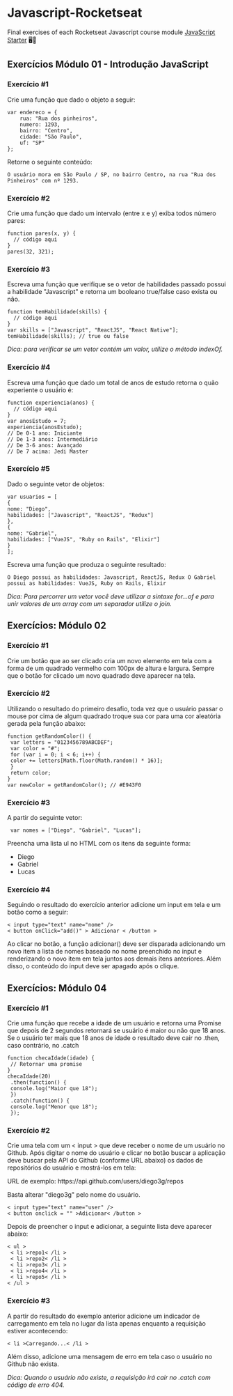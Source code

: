 # Javascript-Rocketseat
Final exercises of each Rocketseat Javascript course module <a href="https://skylab.rocketseat.com.br/journey/starter" rel="nofollow">JavaScript Starter</a> 🖥️🚀

<h2>Exercícios Módulo 01 - Introdução JavaScript </h2>
<h3>Exercício #1</h3>
<p>Crie uma função que dado o objeto a seguir:</p>
<pre><code>var endereco = {
	rua: "Rua dos pinheiros",
	numero: 1293,
	bairro: "Centro",
	cidade: "São Paulo",
	uf: "SP"
};
</code></pre>
<p>Retorne o seguinte conteúdo:</p>
<p><code>O usuário mora em São Paulo / SP, no bairro Centro, na rua "Rua dos Pinheiros" com nº 1293.</code></p>

<h3>Exercício #2</h3>
<p>Crie uma função que dado um intervalo (entre x e y) exiba todos número pares:</p>
<pre><code>function pares(x, y) {
  // código aqui
}
pares(32, 321);
</code></pre>

<h3>Exercício #3</h3>
<p>Escreva uma função que verifique se o vetor de habilidades passado possui a habilidade "Javascript"
e retorna um booleano true/false caso exista ou não.</p>
<pre><code>function temHabilidade(skills) {
  // código aqui
}
var skills = ["Javascript", "ReactJS", "React Native"];
temHabilidade(skills); // true ou false
</code></pre>
<p><em>Dica: para verificar se um vetor contém um valor, utilize o método indexOf.</em></p>

<h3>Exercício #4</h3>
<p>Escreva uma função que dado um total de anos de estudo retorna o quão experiente o usuário é:</p>
<pre><code>function experiencia(anos) {
  // código aqui
}
var anosEstudo = 7;
experiencia(anosEstudo);
// De 0-1 ano: Iniciante
// De 1-3 anos: Intermediário
// De 3-6 anos: Avançado
// De 7 acima: Jedi Master
</code></pre>

<h3>Exercício #5</h3>
<p>Dado o seguinte vetor de objetos:</p>
<pre><code>var usuarios = [
{
nome: "Diego",
habilidades: ["Javascript", "ReactJS", "Redux"]
},
{
nome: "Gabriel",
habilidades: ["VueJS", "Ruby on Rails", "Elixir"]
}
];
</code></pre>
<p>Escreva uma função que produza o seguinte resultado:</p>
<p><code>O Diego possui as habilidades: Javascript, ReactJS, Redux O Gabriel possui as habilidades: VueJS, Ruby on Rails, Elixir</code></p>
<p><em>Dica: Para percorrer um vetor você deve utilizar a sintaxe for...of e para unir valores de um array
com um separador utilize o join.</em></p>


<h2>Exercícios: Módulo 02</h2>
<h3>Exercício #1</h3>
<p>Crie um botão que ao ser clicado cria um novo elemento em tela com a forma de um quadrado
vermelho com 100px de altura e largura. Sempre que o botão for clicado um novo quadrado deve
aparecer na tela.</p>

<h3>Exercício #2</h3>
<p>Utilizando o resultado do primeiro desafio, toda vez que o usuário passar o mouse por cima de
algum quadrado troque sua cor para uma cor aleatória gerada pela função abaixo:</p>
<pre><code>function getRandomColor() {
 var letters = "0123456789ABCDEF";
 var color = "#";
 for (var i = 0; i < 6; i++) {
 color += letters[Math.floor(Math.random() * 16)];
 }
 return color;
}
var newColor = getRandomColor(); // #E943F0
</code></pre>

<h3>Exercício #3</h3>
<p>A partir do seguinte vetor:</p>
<pre><code> var nomes = ["Diego", "Gabriel", "Lucas"]; </code></pre>
<p>Preencha uma lista ul no HTML com os itens da seguinte forma:</p>
<ul>
<li>Diego</li>
<li>Gabriel</li>
<li>Lucas</li>
</ul>

<h3>Exercício #4</h3>
<p>Seguindo o resultado do exercício anterior adicione um input em tela e um botão como a seguir:</p>
<pre><code>< input type="text" name="nome" />
< button onClick="add()" > Adicionar < /button >
</code></pre>
<p>Ao clicar no botão, a função adicionar() deve ser disparada adicionando um novo item a lista de
nomes baseado no nome preenchido no input e renderizando o novo item em tela juntos aos
demais itens anteriores. Além disso, o conteúdo do input deve ser apagado após o clique.</p>

<h2>Exercícios: Módulo 04</h2>
<h3>Exercício #1</h3>
<p>Crie uma função que recebe a idade de um usuário e retorna uma Promise que depois de 2
segundos retornará se usuário é maior ou não que 18 anos. Se o usuário ter mais que 18 anos de
idade o resultado deve cair no .then, caso contrário, no .catch</p>
<pre><code>function checaIdade(idade) {
 // Retornar uma promise
}
checaIdade(20)
 .then(function() {
 console.log("Maior que 18");
 })
 .catch(function() {
 console.log("Menor que 18");
 });
</code></pre>

<h3>Exercício #2</h3>
<p>Crie uma tela com um < input > que deve receber o nome de um usuário no Github. Após digitar o
nome do usuário e clicar no botão buscar a aplicação deve buscar pela API do Github (conforme
URL abaixo) os dados de repositórios do usuário e mostrá-los em tela:</p>
<p>URL de exemplo: https://api.github.com/users/diego3g/repos</p>
<p>Basta alterar "diego3g" pelo nome do usuário.</p>
<pre><code>< input type="text" name="user" />
< button onclick = "" >Adicionar< /button >
</code></pre>
<p>Depois de preencher o input e adicionar, a seguinte lista deve aparecer abaixo:</p>
<pre><code>< ul >
 < li >repo1< /li >
 < li >repo2< /li >
 < li >repo3< /li >
 < li >repo4< /li >
 < li >repo5< /li >
< /ul ></code></pre>

<h3>Exercício #3</h3>
<p>A partir do resultado do exemplo anterior adicione um indicador de carregamento em tela no lugar
da lista apenas enquanto a requisição estiver acontecendo:</p>
<pre><code>< li >Carregando...< /li >
</code></pre>
<p>Além disso, adicione uma mensagem de erro em tela caso o usuário no Github não exista.</p>
<p><em>Dica: Quando o usuário não existe, a requisição irá cair no .catch com código de erro 404.</em></p>

